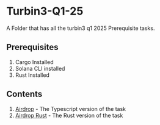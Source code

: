 # Turbin3-Q1-25
A Folder that has all the turbin3 q1 2025 Prerequisite tasks.

## Prerequisites
1. Cargo Installed
2. Solana CLI installed
3. Rust Installed

## Contents
1. [Airdrop](https://github.com/HermanCeaser/turbin3-preq-one.git) - The Typescript version of the task
1. [Airdrop Rust](https://github.com/HermanCeaser/turbin3-preq-two.git) - The Rust version of the task